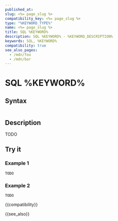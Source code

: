 ```yaml
---
published_at:
slug: <%= page_slug %>
compatibility_key: <%= page_slug %>
type: "%KEYWORD_TYPE%"
name: <%= page_slug %>
title: SQL %KEYWORD%
description: SQL %KEYWORD% - %KEYWORD_DESCRIPTION%
keywords: SQL, %KEYWORD%
compatibility: true
see_also_pages:
  - /mdn/foo
  - /mdn/bar
---
```


# SQL %KEYWORD%

## Syntax

~~~pgsql
~~~

## Description

TODO

## Try it

### Example 1

~~~pgsql
TODO
~~~

### Example 2

~~~pgsql
TODO
~~~

{{compatibility}}

{{see_also}}
